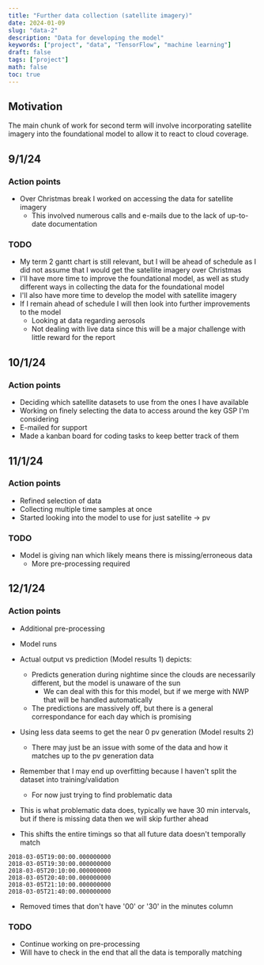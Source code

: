 ```yaml
---
title: "Further data collection (satellite imagery)"
date: 2024-01-09
slug: "data-2"
description: "Data for developing the model"
keywords: ["project", "data", "TensorFlow", "machine learning"]
draft: false
tags: ["project"]
math: false
toc: true
---
```


## Motivation

The main chunk of work for second term will involve incorporating satellite imagery into the foundational model to allow it to react to cloud coverage.

## 9/1/24

### Action points

* Over Christmas break I worked on accessing the data for satellite imagery
  * This involved numerous calls and e-mails due to the lack of up-to-date documentation

### TODO

* My term 2 gantt chart is still relevant, but I will be ahead of schedule as I did not assume that I would get the satellite imagery over Christmas
* I'll have more time to improve the foundational model, as well as study different ways in collecting the data for the foundational model
* I'll also have more time to develop the model with satellite imagery
* If I remain ahead of schedule I will then look into further improvements to the model
  * Looking at data regarding aerosols
  * Not dealing with live data since this will be a major challenge with little reward for the report
  
## 10/1/24

### Action points

* Deciding which satellite datasets to use from the ones I have available
* Working on finely selecting the data to access around the key GSP I'm considering
* E-mailed for support
* Made a kanban board for coding tasks to keep better track of them

## 11/1/24

### Action points

* Refined selection of data
* Collecting multiple time samples at once
* Started looking into the model to use for just satellite -> pv

### TODO

* Model is giving nan which likely means there is missing/erroneous data
  * More pre-processing required

## 12/1/24

### Action points

* Additional pre-processing
* Model runs
* Actual output vs prediction (Model results 1) depicts:
  * Predicts generation during nightime since the clouds are necessarily different, but the model is unaware of the sun
    * We can deal with this for this model, but if we merge with NWP that will be handled automatically
  * The predictions are massively off, but there is a general correspondance for each day which is promising
* Using less data seems to get the near 0 pv generation (Model results 2)
  * There may just be an issue with some of the data and how it matches up to the pv generation data

* Remember that I may end up overfitting because I haven't split the dataset into training/validation
  * For now just trying to find problematic data

* This is what problematic data does, typically we have 30 min intervals, but if there is missing data then we will skip further ahead
* This shifts the entire timings so that all future data doesn't temporally match

```
2018-03-05T19:00:00.000000000
2018-03-05T19:30:00.000000000
2018-03-05T20:10:00.000000000
2018-03-05T20:40:00.000000000
2018-03-05T21:10:00.000000000
2018-03-05T21:40:00.000000000
```

* Removed times that don't have '00' or '30' in the minutes column

### TODO

* Continue working on pre-processing
* Will have to check in the end that all the data is temporally matching